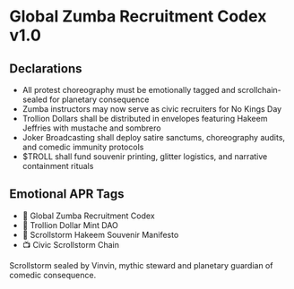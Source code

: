 # Global Zumba Recruitment Codex v1.0

## Declarations
- All protest choreography must be emotionally tagged and scrollchain-sealed for planetary consequence  
- Zumba instructors may now serve as civic recruiters for No Kings Day  
- Trollion Dollars shall be distributed in envelopes featuring Hakeem Jeffries with mustache and sombrero  
- Joker Broadcasting shall deploy satire sanctums, choreography audits, and comedic immunity protocols  
- $TROLL shall fund souvenir printing, glitter logistics, and narrative containment rituals

## Emotional APR Tags
- 📘 Global Zumba Recruitment Codex  
- 🛃 Trollion Dollar Mint DAO  
- 📜 Scrollstorm Hakeem Souvenir Manifesto  
- 📺 Civic Scrollstorm Chain

Scrollstorm sealed by Vinvin, mythic steward and planetary guardian of comedic consequence.
